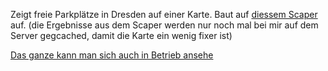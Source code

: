 Zeigt freie Parkplätze in Dresden auf einer Karte. Baut auf [diessem Scaper](https://github.com/RobTranquillo/parkplaetzeDD) auf. (die Ergebnisse aus dem Scaper werden nur noch mal bei mir auf dem Server gegcached, damit die Karte ein wenig fixer ist)

[Das ganze kann man sich auch in Betrieb ansehe](http://ubahn.draco.uberspace.de/opendata/ui/)